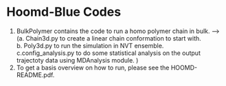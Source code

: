 # Hoomd-Blue Codes
  1. BulkPolymer contains the code to run a homo polymer chain in bulk. --> <br>
    (a. Chain3d.py to create a linear chain conformation to start with. <br> 
     b. Poly3d.py to run the simulation in NVT ensemble. <br> 
     c.config_analysis.py to do some statistical analysis on the output trajectoty data using MDAnalysis module.
    )
  2. To get a basis overview on how to run, please see the HOOMD-README.pdf.
